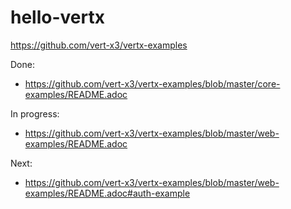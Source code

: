 # hello-vertx
https://github.com/vert-x3/vertx-examples

Done:
* https://github.com/vert-x3/vertx-examples/blob/master/core-examples/README.adoc

In progress:
* https://github.com/vert-x3/vertx-examples/blob/master/web-examples/README.adoc

Next:
* https://github.com/vert-x3/vertx-examples/blob/master/web-examples/README.adoc#auth-example
